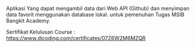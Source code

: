 Aplikasi Yang dapat mengambil data dari Web API (Github) dan menyimpan data favorit menggunakan database lokal. untuk pemenuhan Tugas MSIB Bangkit Academy. 

Sertifikat Kelulusan Course : https://www.dicoding.com/certificates/07Z6W2M6MZQR
